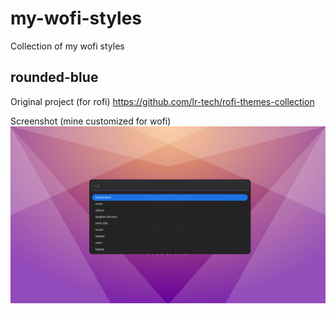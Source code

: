 # my-wofi-styles
Collection of my wofi styles

## rounded-blue

Original project (for rofi)
https://github.com/lr-tech/rofi-themes-collection

Screenshot (mine customized for wofi)
![rounded-blue screenshot](./screenshots/rounded-blue.png)
